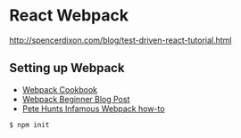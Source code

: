# React Webpack

http://spencerdixon.com/blog/test-driven-react-tutorial.html

## Setting up Webpack

* [Webpack Cookbook](https://christianalfoni.github.io/react-webpack-cookbook/Getting-started.html)
* [Webpack Beginner Blog Post](http://blog.madewithlove.be/post/webpack-your-bags/)
* [Pete Hunts Infamous Webpack how-to](https://github.com/petehunt/webpack-howto)

```
$ npm init
```
